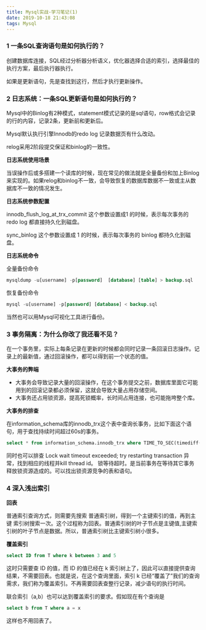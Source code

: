 ```yaml
---
title: Mysql实战-学习笔记(1)
date: 2019-10-18 21:43:08
tags: Mysql
---
```


### 1 一条SQL查询语句是如何执行的？

创建数据库连接，SQL经过分析器分析语义，优化器选择合适的索引，选择最佳的执行方案，最后执行器执行。

如果是更新语句，先是查找到这行，然后才执行更新操作。

### 2 日志系统：一条SQL更新语句是如何执行的？

Mysql中的Binlog有2种模式，statement模式记录的是sql语句，row格式会记录的行的内容，记录2条，更新前和更新后。

Mysql默认执行引擎Innodb的redo log 记录数据页有什么改动。

relog采用2阶段提交保证和binlog的一致性。

**日志系统使用场景**

当误操作后或多搭建一个读库的时候，现在常见的做法就是全量备份和加上Binlog来实现的。如果relog和binlog不一致，会导致恢复的数据库数据不一致或主从数据库不一致的情况发生。

<!--more--> 

**日志系统参数配置**

innodb_flush_log_at_trx_commit 这个参数设置成1 的时候，表示每次事务的 redo log 都直接持久化到磁盘。

sync_binlog 这个参数设置成 1 的时候，表示每次事务的 binlog 都持久化到磁盘。

**日志系统命令**

全量备份命令

```sql
mysqldump -u[username] -p[password]  [database] [table] > backup.sql
```

恢复备份命令

```sql
mysql -u[username] -p[password] [database] < backup.sql
```

当然也可以用Mysql可视化工具进行备份。

### 3 事务隔离：为什么你改了我还看不见？

在一个事务里，实际上每条记录在更新的时候都会同时记录一条回滚日志操作。记录上的最新值，通过回滚操作，都可以得到前一个状态的值。

**大事务的弊端**

- 大事务会导致记录大量的回滚操作，在这个事务提交之前，数据库里面它可能用到的回滚记录都必须保留，这就会导致大量占用存储空间。
- 大事务还占用锁资源，提高死锁概率，长时间占用连接，也可能拖垮整个库。

 **大事务的排查**

在information_schema库的innodb_trx这个表中查询长事务，比如下面这个语句，用于查找持续时间超过60s的事务。 

```sql
select * from information_schema.innodb_trx where TIME_TO_SEC(timediff(now(),trx_started))>60
```

同时也可以排查 Lock wait timeout exceeded; try restarting transaction 异常，找到相应的线程并kill thread id。 锁等待超时。是当前事务在等待其它事务释放锁资源造成的。可以找出锁资源竞争的表和语句。

### 4 深入浅出索引

**回表**

普通索引查询方式，则需要先搜索 普通索引树，得到一个主键索引的值，再到主键 索引树搜索一次。这个过程称为回表。普通索引树的叶子节点是主键值,主键索引树的叶子节点是数据。所以，普通索引树比主键索引树小很多。

**覆盖索引**

```sql
select ID from T where k between 3 and 5
```

这时只需要查 ID 的值，而 ID 的值已经在 k 索引树上了，因此可以直接提供查询结果，不需要回表。也就是说，在这个查询里面，索引 k 已经“覆盖了”我们的查询需求，我们称为覆盖索引。不再需要回表查整行记录，减少语句的执行时间。

联合索引（a,b）也可以达到覆盖索引的要求。假如现在有个查询是

```sql
select b from T where a = x
```

这样也不用回表了。